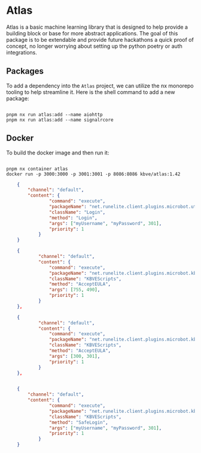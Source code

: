 # Atlas

Atlas is a basic machine learning library that is designed to help provide a building block or base for more abstract applications.
The goal of this package is to be extendable and provide future hackathons a quick proof of concept, no longer worrying about setting up the python poetry or auth integrations.

## Packages

To add a dependency into the `Atlas` project, we can utilize the nx monorepo tooling to help streamline it.
Here is the shell command to add a new package:

```shell

pnpm nx run atlas:add --name aiohttp
pnpm nx run atlas:add --name signalrcore

```

## Docker 

To build the docker image and then run it:

```shell

pnpm nx container atlas
docker run -p 3000:3000 -p 3001:3001 -p 8086:8086 kbve/atlas:1.42

```

```json
    {
        "channel": "default",
        "content": {
                "command": "execute",
                "packageName": "net.runelite.client.plugins.microbot.util.security",
                "className": "Login",
                "method": "Login",
                "args": ["myUsername", "myPassword", 301],
                "priority": 1
            }
    }

    {
            "channel": "default",
            "content": {
                "command": "execute",
                "packageName": "net.runelite.client.plugins.microbot.kbve",
                "className": "KBVEScripts",
                "method": "AcceptEULA",
                "args": [755, 490],
                "priority": 1
            }
    },

    {
            "channel": "default",
            "content": {
                "command": "execute",
                "packageName": "net.runelite.client.plugins.microbot.kbve",
                "className": "KBVEScripts",
                "method": "AcceptEULA",
                "args": [300, 301],
                "priority": 1
            }
    },


    {
        "channel": "default",
        "content": {
                "command": "execute",
                "packageName": "net.runelite.client.plugins.microbot.kbve",
                "className": "KBVEScripts",
                "method": "SafeLogin",
                "args": ["myUsername", "myPassword", 301],
                "priority": 1
            }
    }

```